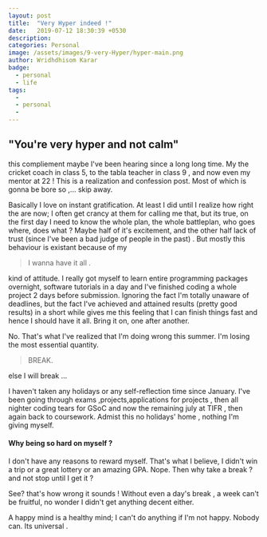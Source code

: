 ```yaml
---
layout: post
title:  "Very Hyper indeed !"
date:   2019-07-12 18:30:39 +0530
description:
categories: Personal
image: /assets/images/9-very-Hyper/hyper-main.png
author: Wridhdhisom Karar
badge:  
  - personal
  - life
tags:
  - 
  - personal
  - 
---
```

## "You're very hyper and not calm" 
this compliement maybe I've been hearing since a long long time. My the cricket coach in class 5, to the tabla teacher in class 9 , and now even my mentor at 22 ! This is a realization and confession post. Most of which is gonna be bore so ,... skip away.

Basically I love on instant gratification. At least I did until I realize how right the are now; I often get crancy at them for calling me that, but its true, on the first day I need to know the whole plan, the whole battleplan, who goes where, does what ? Maybe half of it's excitement, and the other half lack of trust (since I've been a bad judge of people in the past) . But mostly this behaviour is existant because of my
>I wanna have it all .

kind of attitude. I really got myself to learn entire programming packages overnight, software tutorials in a day and I've finished coding a whole project 2 days before submission. Ignoring the fact I'm totally unaware of deadlines, but the fact I've achieved and attained results (pretty good results) in a short while gives me this feeling that I can finish things fast and hence I should have it all. Bring it on, one after another. 

No. That's what I've realized that I'm doing wrong this summer. I'm losing the most essential quantity. 

>BREAK. 

else I will break ...

I haven't taken any holidays or any self-reflection time since January. I've been going through exams ,projects,applications for projects , then all nighter coding tears for GSoC and now the remaining july at TIFR , then again back to coursework. Admist this no holidays' home , nothing I'm giving myself.

#### Why being so hard on myself ?
I don't have any reasons to reward myself. That's what I believe, I didn't win a trip or a great lottery or an amazing GPA. Nope. Then why take a break ? and not stop until I get it ?

See? that's how wrong it sounds ! Without even a day's break , a week can't be fruitful, no wonder I didn't get anything decent either. 

A happy mind is a healthy mind; I can't do anything if I'm not happy. Nobody can. Its universal .